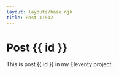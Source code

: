 ```yaml
---
layout: layouts/base.njk
title: Post 11512
---
```


# Post {{ id }}

This is post {{ id }} in my Eleventy project.
